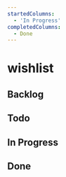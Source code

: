 ```yaml
---
startedColumns:
  - 'In Progress'
completedColumns:
  - Done
---
```


# wishlist

## Backlog

## Todo

## In Progress

## Done
